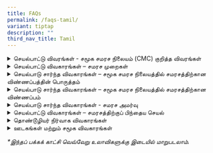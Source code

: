 ```yaml
---
title: FAQs
permalink: /faqs-tamil/
variant: tiptap
description: ""
third_nav_title: Tamil
---
```

<div data-type="detailGroup" class="isomer-accordion isomer-accordion-white">
<details class="isomer-details">
<summary>செயல்பாட்டு விவரங்கள் - சமூக சமரச நிலையம் (CMC) குறித்த விவரங்கள்</summary>
<div data-type="detailsContent" class="isomer-details-content">
<blockquote>
<p>சமூக சமரச நிலையம் (CMC) என்ன செய்கிறது?</p>
</blockquote>
<p>சட்ட அமைச்சின் கீழ் செயல்படும் சமூக சமரச நிலையம் (CMC), உறவுமுறை சார்ந்த
மற்றும் சமூகச் சர்ச்சைகளை சந்திக்கும் சிங்கப்பூர் குடியிருப்பாளர்களுக்கு
சமரச சேவையை வழங்குகிறது.</p>
<p>இந்த சேவை <strong>இலவசமாக</strong> வழங்கப்படுகிறது.</p>
<p></p>
<blockquote>
<p>சமரசத்தின் நன்மைகள் என்ன?</p>
</blockquote>
<p>CMC-யில் நடைபெறும் சமரசம் பின்வரும் நன்மைகளை வழங்குகிறது:</p>
<ul>
<li>
<p><strong>செலவு</strong>: இந்த சேவை <strong>இலவசம்</strong>.</p>
</li>
<li>
<p><strong>தனியுரிமை</strong>: சமரசத்தின் போது விவாதிக்கப்படும் விஷயங்கள்
மற்றும் தரப்பினரின் அடையாளம் இரகசியமாக வைக்கப்படும்.</p>
</li>
<li>
<p><strong>நேரம்</strong>: ஒரு சமரச அமர்வு வழக்கமாக சுமார் இரண்டு மணிநேரம்
நடைபெறும். இது திங்கள் முதல் வெள்ளி வரை மற்றும் சனிக்கிழமைகளில் காலை நேரத்தில்
நடைபெறும்.</p>
</li>
<li>
<p><strong>இருப்பிடம்</strong>: நாங்கள் சட்ட அமைச்சின் சேவை நிலையத்தில் நேரில்
சமரச சேவையையும், நாடு முழுவதும் உள்ள 18 தீவளாவிய சமரச இடங்களிலும் சேவையையும்
வழங்குகிறோம். குறைந்த சிக்கலுடைய சர்ச்சைகளுக்கு மெய்நிகர் (இணையவழி) சமரச
சேவையும் வழங்கப்படுகிறது.</p>
</li>
</ul>
<p></p>
<p>CMC-யில் சமரசத்திற்காக விண்ணப்பிப்பதற்கு முன், <strong>நீங்கள் எந்த ஆதாரத்தையும் சமர்ப்பிக்க வேண்டிய அவசியம் இல்லை</strong>.</p>
</div>
</details>
<details class="isomer-details">
<summary>செயல்பாட்டு விவகாரங்கள் – சமரச முறைகள்</summary>
<div data-type="detailsContent" class="isomer-details-content">
<blockquote>
<p>சமூக சமரச நிலையத்தில் (CMC) சமரசம் எங்கே நடைபெறுகிறது?</p>
</blockquote>
<p>சமூக சமரச நிலையத்தின் (CMC) சமரசமானது 45 Maxwell Road, The URA Centre
(East Wing), #07-11, Singapore 069118 என்ற முகவரியில் நடைபெறுகிறது.</p>
<p>நீதிமன்றம் பரிந்துரைத்த மற்றும் வழிநடத்தும் சமரசம் பின்வரும் நேரங்களில்
நடைபெறுகிறது:</p>
<ul>
<li>
<p>திங்கள் முதல் வெள்ளி வரை, காலை 9.00 மணி முதல் மதியம் 1.00 மணி வரை</p>
</li>
</ul>
<p>தன்னார்வ சமரசம் பின்வரும் நேரங்களில் நடைபெறுகிறது:</p>
<ul>
<li>
<p>திங்கள் முதல் வெள்ளி வரை, மதியம் 2.00 மணி முதல் மாலை 6.00 மணி வரை</p>
</li>
<li>
<p>சனிக்கிழமைகளில், காலை 9.00 மணி முதல் மதியம் 1.00 மணி வரை</p>
</li>
</ul>
<p>ஞாயிற்றுக்கிழமைகளில் மற்றும் பொது விடுமுறைகளில் எங்கள் சேவை முடக்கப்பட்டிருக்கும்.</p>
<p></p>
<p>சட்ட அமைச்சின் சேவை நிலைத்தில் உள்ள சமூக சமரச நிலையத்தைத் தவிர, நாங்கள் <strong>18 தீவளாவிய சமரச இடங்களில்</strong> தொண்டூழிய
சமரசத்தையும் வழங்குகிறோம்:</p>
<ul data-tight="true" class="tight">
<li>
<p>ஏஸ் த பிளேஸ் சமூக மன்றம்</p>
</li>
<li>
<p>பிடோக் சமூக நிலையம்</p>
</li>
<li>
<p>சி யுவான் சமூக மன்றம்</p>
</li>
<li>
<p>கிளமெண்டி சமூக மன்றம்</p>
</li>
<li>
<p>கேலாங் செராய் சமூக மன்றம்@விஸ்மா கேலாங் செராய்</p>
</li>
<li>
<p>மெக்பர்சன் சமூக மன்றம்</p>
</li>
<li>
<p>நீ சூன் ஈஸ்ட் சமூக மன்றம்</p>
</li>
<li>
<p>பாய லேபார் கோவன் சமூக மன்றம்</p>
</li>
<li>
<p>தோ பாயோ வெஸ்ட் சமூக மன்றம்</p>
</li>
<li>
<p>தெலுக் பிளாங்கா சமூக மன்றம்</p>
</li>
<li>
<p>சர்வீஸ்எஸ்ஜி நிலையம் ஒன் பொங்கோல்</p>
</li>
<li>
<p>சர்வீஸ்எஸ்ஜி நிலையம் நமது தெம்பினிஸ் நடுவம்</p>
</li>
<li>
<p>சர்வீஸ்எஸ்ஜி@கியட் ஹொங் சமூக மன்றம்</p>
</li>
<li>
<p>சர்வீஸ்எஸ்ஜி நிலையம்@ஃபரண்ட்டியர் சமூக மன்றம்</p>
</li>
<li>
<p>சர்வீஸ்எஸ்ஜி நிலையம் புக்கிட் மேரா</p>
</li>
<li>
<p>சர்வீஸ்எஸ்ஜி நிலையம் உட்லண்ட்ஸ்</p>
</li>
<li>
<p>தெம்பினிஸ் ஈஸ்ட் அக்கம்பக்கக் காவல் சாவடி</p>
</li>
<li>
<p>தெம்பினிஸ் நார்த் அக்கம்பக்கக் காவல் சாவடி</p>
</li>
</ul>
<p></p>
<blockquote>
<p>Zoom மூலம் சமரசம் நடத்தப்படுமா?</p>
</blockquote>
<p>குறைந்த சிக்கலுடைய வழக்குகளுக்கு, மெய்நிகர் (இணையவழி) சமரச சேவை வழங்கப்படலாம்.</p>
</div>
</details>
<details class="isomer-details">
<summary>செயல்பாடு சார்ந்த விவகாரங்கள் – சமூக சமரச நிலையத்தில் சமரசத்திற்கான விண்ணப்பத்தின்
பொருத்தம்</summary>
<div data-type="detailsContent" class="isomer-details-content">
<blockquote>
<p>சமூக சமரச நிலையத்தில் (CMC) சமரசத்திற்கு ஏற்ற சர்ச்சைகள் என்னென்ன?</p>
</blockquote>
<p>அக்கம்பக்கத்தார், குடும்ப உறுப்பினர்கள், நண்பர்கள், சக ஊழியர்கள், வீட்டுவாடகையாளர்,
வீட்டு உரிமையாளர் அல்லது பிற நபர்களுடன் ஏற்படும் உறவுமுறை சார்ந்த சர்ச்சைகள்
ஆகியவற்றுக்குத் தீர்வாக CMC-யில் சமரசம் ஒரு நல்ல விருப்பமாகும்.</p>
<p>எனினும், ஒப்பந்தம் சார்ந்த அல்லது வர்த்தக சார்ந்த சர்ச்சைகளுக்கு இது பொருத்தமானதல்ல.</p>
<p>CMC-யில் சமரசத்திற்கு ஏற்ற சர்ச்சைகளின் முழுமையான பட்டியலுக்காக, தயவுசெய்து
இங்கே கிளிக் செய்க.</p>
<p></p>
<blockquote>
<p>எந்த விசாரணையும் மேற்கொள்ளாமல் சமரச விண்ணப்பத்தை சமூக சமரச நிலையம் ஏன்
ஏற்றுக்கொள்கிறது?</p>
</blockquote>
<p>CMC விசாரணைகளை மேற்கொள்வதில்லை. சர்ச்சைக்குரிய தரப்பினரிடையே விவாதங்களை
எளிதாக்குவதே எங்களின் முதன்மையான நோக்கமாகும். சமரசம் மூலம், தரப்பினர் திறம்பட
கருத்துக்களைப் பரிமாறிக் கொள்ளவும், தீர்வுகளை ஆராயவும், பரஸ்பர நன்மை பயக்கும்
ஒப்பந்தங்களை எட்டவும் உதவுவதையே நாங்கள் நோக்கமாகக் கொண்டுள்ளோம்.</p>
<p></p>
<blockquote>
<p>தனியார் கூட்டுரிமை வீடு அல்லது தரை வீட்டில் அக்கம்பக்கத்தார் சர்ச்சைகள்
தொடர்பான வழக்குகளை சமூக சமரச நிலையத்தில் ஏற்கப்படுமா?</p>
</blockquote>
<p>தரை வீடுகள், கூட்டுரிமை வீடுகள் மற்றும் தனியார் அடுக்குமாடிக் குடியிருப்புகள்
உள்ளிட்ட பொது மற்றும் தனியார் குடியிருப்புப் பேட்டைகளில் அக்கம்பக்கத்தார்
சர்ச்சைகள் சம்பந்தப்பட்ட வழக்குகளை நாங்கள் ஏற்றுக்கொள்கிறோம்.</p>
<p></p>
<blockquote>
<p>என் பிரதான வீட்டுவாடகையாளர் அல்லது வீட்டு உரிமையாளருடன் எனக்கு சர்ச்சை
இருந்தால், CMC சமரசம் செய்யுமா?</p>
</blockquote>
<p>வீட்டு உரிமையாளரும் வீட்டுவாடகையாளரும் அல்லது துணை-வாடகையாளர்களும் இடையே
உள்ள ஒப்பந்தமில்லா சர்ச்சைகளுக்காக, நாங்கள் சமரச சேவையை வழங்குகிறோம்.</p>
<p></p>
<blockquote>
<p>சமூக சமரச நிலையத்தில் வழக்குத் தொடர எனக்கு ஆதாரம் தேவையா?</p>
</blockquote>
<p>சமூக சமரச நிலையத்தில் சமரசத்திற்கு விண்ணப்பிப்பதற்கு முன் நீங்கள் எந்த
ஆதாரத்தையும் சமர்ப்பிக்க வேண்டியதில்லை.</p>
<p></p>
<blockquote>
<p>சமரச அமர்வில் எத்தனை பேர் கலந்து கொள்ளலாம்?</p>
</blockquote>
<p>குடும்பச் சர்ச்சைகளைத் தவிர்த்து, சர்ச்சையில் நேரடியாக ஈடுபட்டுள்ள ஒவ்வொரு
தரப்பினரில் இருந்தும் இரண்டு நபர்கள் வரை சமரச அமர்வில் கலந்துகொள்ள அனுமதிக்கிறோம்.
ஒரு தீவளாவிய சமரச அமர்வுக்கு, ஒவ்வொரு தரப்பில் இருந்தும் ஒருவர் மட்டுமே
அமர்வில் கலந்துகொள்வார்.</p>
<p></p>
<blockquote>
<p>என் சார்பாக எனது குடும்ப உறுப்பினர்கள்/முகவரை என்னால் சமரச அமர்வில் கலந்துகொள்ள
வைக்க முடியுமா?</p>
</blockquote>
<p>உங்கள் குடும்ப உறுப்பினர் அல்லது முகவருக்கு உங்கள் விவகாரங்களை நிர்வகிக்க
பவர் ஆஃப் அட்டர்னி (பகராள் செயலுரிமைப் பத்திரம்) வழங்கப்பட்டிருந்தால்,
உங்கள் சார்பாக அவர்கள் அமர்வில் கலந்துகொள்ள நீங்கள் அங்கீகாரம் அளிக்கலாம்.
மற்ற எல்லா காரணங்களுக்காகவும், தயவுசெய்து எங்களைத் தொடர்பு கொள்ளவும். நீதிமன்றத்தால்
வழிகாட்டப்பட்ட சமரசத்திற்கு, நீதிமன்ற உத்தரவில் குறிப்பிடப்பட்டுள்ள தரப்பினர்
மட்டுமே சமரச அமர்வில் கலந்து கொள்வார்கள்.</p>
<p></p>
<blockquote>
<p>என்னுடன் சமரசத்தில் கலந்துகொள்ள எனக்கு ஒரு வழக்குரைஞர் கிடைப்பாரா?</p>
</blockquote>
<p>சமூக சமரச நிலையத்தில், வழக்குரைஞர்கள் இரு தரப்பினருடனும் சமரச அமர்வுகளில்
கலந்துகொள்ள அனுமதிக்கப்படுவதில்லை. உங்களுக்கு சட்ட ஆலோசனை தேவைப்பட்டால்,
சமரச அமர்வுக்கு முன் அதைத் தனியாகப் பெறுமாறு அறிவுறுத்தப்படுகிறது.</p>
</div>
</details>
<details class="isomer-details">
<summary>செயல்பாடு சார்ந்த விவகாரங்கள் – சமூக சமரச நிலையத்தில் சமரசத்திற்கான விண்ணப்பம்</summary>
<div data-type="detailsContent" class="isomer-details-content">
<blockquote>
<p>சமரசத்திற்கு விண்ணப்பித்த பிறகு என்ன நடக்கும்?</p>
</blockquote>
<p>தன்னார்வ சமரசத்திற்கான உங்கள் விண்ணப்பம் சமூக சமரச நிலையத்தில் (CMC) பெறப்பட்டவுடன்,
பின்வரும் செயல்முறை மேற்கொள்ளப்படும்:</p>
<p></p>
<ol data-tight="true" class="tight">
<li>
<p><strong>ஒப்புகை</strong>: உங்கள் சமரச விண்ணப்பத்திற்கான ஒப்புதல் அறிவிப்பை
நீங்கள் பெறுவீர்கள்.</p>
</li>
<li>
<p><strong>மதிப்பீடு</strong>: உங்கள் வழக்கு சமரசத்திற்கு பொருத்தமானதா என்பதைத்
தீர்மானிக்க, நாங்கள் அதை மதிப்பீடு செய்வோம்.</p>
</li>
<li>
<p><strong>மற்ற தரப்பிற்கு அழைப்பு (பிரதிவாதி)</strong>: உங்கள் வழக்கு CMC-யில்
சமரசத்திற்கு பொருத்தமானது என தீர்மானிக்கப்படின், நாங்கள் பிரதிவாதியை சமரசத்திற்கு
அழைத்து, அவரிடமிருந்து பெறப்படும் பதிலை உங்களிடம் பகிர்வோம்.</p>
</li>
<li>
<p><strong>நேரத்திட்டத்தை அமைத்தல்</strong>: இரு தரப்பினரும் சமரசத்தில் பங்கேற்பதற்கு
ஒத்துக் கொண்டால், நாங்கள் அமர்வை திட்டமிட்டு, அதன் தேதி, நேரம் மற்றும்
இடம் குறித்து உங்களுக்கு தெரிவிப்போம்.</p>
</li>
<li>
<p><strong>சமரச அமர்வு</strong>: தேர்வுசெய்யப்பட்ட நாளில், நீங்களும் பிரதிவாதியும்
எங்கள் சமரச நிபுணர்(களுடன்) சந்திப்பீர்கள். சமரச நிபுணர்(கள்) இரு தரப்புகளுக்கும்
இடையில் ஒரு கருத்து பரிமாற்றத்தை எளிதாக்கி, நல்ல புரிதலும், வாய்ப்புள்ள
சமாதான தீர்வும் ஏற்பட உதவுவார்கள்.</p>
</li>
<li>
<p><strong>முடிவு</strong>: உடன்பாடு எட்டப்பட்டவுடன், எங்கள் சமரச நிபுணர்(கள்)
விதிகளை ஆவணப்படுத்துவார்கள். கையொப்பமிடும் முன் அந்த ஆவணத்தை நீங்கள் மீளாய்வு
செய்யும் வாய்ப்பு பெறுவீர்கள்.
<br>நீங்கள் கையொப்பமிட்ட ஒப்பந்தத்தின் நகலையும் பெறுவீர்கள்.</p>
<p>உடன்பாடு எட்டப்படவில்லை என்றால், அமர்வு மரியாதையுடன் முடிக்கப்படும்.
<br>தகராறைத் தீர்க்கும் மற்ற விருப்பங்களை நீங்கள் ஆராயலாம், இதில் சட்ட ஆலோசனை
பெறுவதோ அல்லது நீதிமன்றத்தில் வழக்கு தாக்கல் செய்வதோ அடங்கும்.</p>
</li>
<li>
<p><strong>தொடர்ந்து செயல்படுதல்</strong>: தேவைப்பட்டால், CMC தொடர்ச்சியான
சமரச அமர்வுகளையும் வழங்கலாம்.</p>
</li>
</ol>
<p></p>
<blockquote>
<p>பிரதிவாதி சமூக சமரச நிலையத்தின் அழைப்பைப் புறக்கணித்தாலோ அல்லது நிராகரித்தாலோ,
எனக்கு வேறு என்ன வழிகள் உள்ளன?</p>
</blockquote>
<p></p>
<p>தன்னார்வ சமரசத்திற்கு, இரு தரப்பினரும் பங்கேற்கத் தயாராக இருக்கும்போது
மட்டுமே, நாங்கள் ஒரு சமரச அமர்வுக்கு ஏற்பாடு செய்ய முடியும்.</p>
<p><strong><u>அக்கம்பக்கத்தார் அல்லாதவருடனான சர்ச்சைகள்</u></strong>
</p>
<p>பிரதிவாதி சமரச அழைப்பை நிராகரித்தாலோ அல்லது அதற்குப் பதிலளிக்கத் தவறினாலோ,
இந்தச் சர்ச்சையைத் தீர்ப்பதற்கான பிற வழிகளை நீங்கள் ஆராயலாம், அதில் சட்ட
ஆலோசனையைப் பெறுவது அல்லது நீதிமன்றங்களில் வழக்கு தாக்கல் செய்வது ஆகியவை
அடங்கும்.</p>
<p><strong><u>தெம்பனிஸ் அக்கம்பக்கத்தாரின் சர்ச்சைகள் (தொடக்கக் கட்டத்தின்போது)</u></strong>
</p>
<p>பிரதிவாதி சமரச அழைப்பை நிராகரித்தாலோ அல்லது அதற்குப் பதிலளிக்கத் தவறினாலோ,
வார நாட்களில் காலை 9 மணி முதல் இரவு 9 மணி வரை, 3300 3300 என்ற நேரடித் தொலைப்பேசி
எண்ணை அழைப்பதன் மூலம் சமூகத் தொடர்புகள் பிரிவின் (Community Relations Unit,
CRU) உதவியை நீங்கள் நாடலாம்.</p>
<p><strong><u>மற்ற அனைத்து நகரங்களிலுள்ள அக்கம்பக்கத்தாரின் சர்ச்சைகள் (தொடக்கக் கட்டத்தின்போது)</u></strong>
</p>
<p>பிரதிவாதி பதிலளிக்க மறுத்தால் அல்லது பதிலளிக்கத் தவறினால், இறுதி முடிவைத்
தெரிவிக்கும் கடிதம் ஒன்றை உங்களுக்கு அனுப்புவோம். சமூக சர்ச்சை தீர்வு மன்றத்தில்
(CDRT) கோரிக்கை தாக்கல் செய்ய உங்களுக்கு ஒரு விருப்புரிமை இருக்கும்.</p>
</div>
</details>
<details class="isomer-details">
<summary>செயல்பாடு சார்ந்த விவகாரங்கள் - சமரச அமர்வு</summary>
<div data-type="detailsContent" class="isomer-details-content">
<blockquote>
<p>சமரசத்தின் போது என்ன நடக்கிறது?</p>
</blockquote>
<p>இது சமூக சமரச நிலையத்தின் (CMC) சமரசச் செயல்முறை:</p>
<p></p>
<p><strong>பதிவுசெய்தல்</strong>: அமர்வு நேரத்திற்குக் குறைந்தது 20 நிமிடங்களுக்கு
முன்பு வருகைதாரராகவும். எங்கள் அதிகாரி உங்களை வரவேற்று, தரப்பினரின் அடையாளங்களைச்
சரிபார்த்து, சமரச அமர்வு தொடங்குவதற்கு முன் அனைத்தும் ஒழுங்காக இருப்பதை
உறுதி செய்வார்.</p>
<p><strong>தொடக்க அறிவிப்பு</strong>: எங்கள் சமரச நிபுணர்(கள்) உங்களையும்
மற்ற தரப்பினரையும் சமரச அறைக்கு அழைப்பார்கள். அங்கு நீங்கள் இருவரும் அமர்வீர்கள்.
<br>பின்னர் சமரச நிபுணர்(கள்) சமரச செயல்முறை மற்றும் சில அடிப்படை விதிகளை
விளக்கும் தொடக்க அறிவிப்புடன்அமர்வைத் தொடங்குவார்கள்.</p>
<p><strong>கூட்டு அமர்வு</strong>: விண்ணப்பதாரர், சமரசத்திற்கு கொண்டுவரப்பட்ட
சிக்கல்கள் மற்றும் பிரச்சினைகளை பகிர்ந்து கொள்வதன் மூலம்ஆரம்பிப்பார். பின்னர்
பிரதிவாதிக்கு பதிலளிக்கும் வாய்ப்பு வழங்கப்படும்.
<br>எங்கள் சமரச நிபுணர்(கள்) முக்கியமான விவகாரங்களை சுருக்கமாக தொகுத்து விளக்குவார்கள்.
<br><strong>தனிப்பட்ட அமர்வு</strong>: சில நுணுக்கமான அல்லது உணர்வுப்பூர்வமான
விவகாரங்கள் தனியாக விவாதிக்கப்பட வேண்டியிருப்பின், சமரச நிபுணர்(கள்) ஒவ்வொரு
தரப்பினருடனும் தனித்தனியாகப் பேசலாம்.
<br>தனிப்பட்ட அமர்வில் பகிரப்படும் தகவல்கள் இரகசியமாக வைக்கப்படும், அத்தகைய
தகவலை வெளியிட அனுமதி அளிக்கப்படாத வரை.</p>
<p>எங்கள் சமரச நிபுணர்(கள்), இரு தரப்புகளுடனும் வெவ்வேறு தீர்வுகளை ஆராய,
கூட்டு மற்றும் தனிப்பட்ட அமர்வுகளை மாறிமாறி நடத்தலாம்.</p>
<p><strong>இறுதியாக:</strong>
</p>
<p><u>ஒப்பந்தத்துடன் முடிவு அடைவது (Settlement with an agreement)</u>
</p>
<p></p>
<p>உடன்பாடு எட்டப்பட்டவுடன், எங்கள் சமரச நிபுணர்(கள்) அந்த உடன்பாட்டின் விதிகளை
ஆவணப்படுத்துவார்கள்.
<br>நீங்கள் கையொப்பமிடும் முன் அந்த ஆவணத்தை மீளாய்வு செய்யும் வாய்ப்பு பெறுவீர்கள்.
<br>கையொப்பமிடப்பட்ட ஒப்பந்தத்தின் நகலும் உங்களுக்கு வழங்கப்படும்.</p>
<p></p>
<p><u>உடன்பாடு எட்டப்படாமல் இருப்பது (No settlement)</u>
</p>
<p></p>
<p>ஒரு உடன்பாட்டை எட்ட முடியாவிட்டால், நாங்கள் அமர்வை மரியாதையுடன் முடிப்போம்.
<br>இந்தச் சர்ச்சையைத் தீர்ப்பதற்கான மற்ற விருப்பங்களை, உதாரணமாக சட்ட ஆலோசனை
பெறுதல் அல்லது நீதிமன்றத்தில் வழக்கு தாக்கல் செய்தல் போன்றவற்றை, நீங்கள்
ஆராயலாம்.</p>
<p></p>
<blockquote>
<p>நான் சமரச அமர்வைப் பதிவு செய்யலாமா?</p>
</blockquote>
<p>சமூக சமரச நிலைய சட்டம், பிரிவு 49A -இல் விவரிக்கப்பட்டுள்ளபடி, சமூக சமரச
நிலையத்தில் செய்யப்படும் சமரசம் என்பது ஓர் இரகசிய செயல்முறையாகும். இரகசியத்தன்மையைப்
பேணுவதற்கும், தரப்பினர் பயமின்றி தகவல்களைப் பகிர்ந்து கொள்ள பாதுகாப்பான
இடத்தை வழங்குவதற்கும், சமரச அமர்வின் போது புகைப்படம் எடுக்க, காணொளிப் பதிவு
செய்ய அல்லது ஆடியோ பதிவு செய்ய அனுமதியில்லை. பதிவாக்கம் நடந்திருப்பது எங்களுக்குத்
தெரியவந்தால், சமரச நிபுணர்கள் அல்லது சமூக சமரச நிலைய அதிகாரி முன்னிலையில்,
அத்தகைய உள்ளடக்கத்தை நீக்குமாறு பொறுப்பான தரப்பினரிடம் கேட்டுக்கொள்ளப்படும்.</p>
<p></p>
<blockquote>
<p>சமூக சமரச நிலையத்தின் தீர்வு ஒப்பந்தம் சட்டப்படி கட்டுப்படுத்துகிறதா?</p>
</blockquote>
<p>ஒரு தீர்வு ஒப்பந்தம் கையெழுத்தானவுடன், அதில் கையொப்பமிட்ட தரப்பினரை அது
கட்டுப்படுத்தும், அதாவது சட்ட வழக்கு நடவடிக்கைகளுக்கு ஆதரவாக நீங்கள் அந்த
ஒப்பந்த ஆவணத்தை ஆதாரமாகப் பயன்படுத்தலாம்.</p>
</div>
</details>
<details class="isomer-details">
<summary>செயல்பாட்டு விவகாரங்கள் – சமரசத்திற்குப் பிந்தைய செயல்</summary>
<div data-type="detailsContent" class="isomer-details-content">
<blockquote>
<p>மற்ற தரப்பு ஒப்பந்தத்தை மீறினால் என்ன நடக்கும்?</p>
</blockquote>
<p>கடைசி சமரச அமர்விற்குப் பிறகு ஒரு மாத காலத்திற்குள் எங்கள் இணையவழி விண்ணப்பப்
<a href="https://eservices.mlaw.gov.sg/cmc/mediatorsportal/direct-intake/" rel="noopener noreferrer nofollow" target="_blank"><u>படிவத்தின்</u>
</a>மூலம் நீங்கள் விருப்புரிமை மறு-சமரசத்திற்கு விண்ணப்பிக்கலாம். நீங்கள்
1800 2255 529* என்ற சட்ட அமைச்சின் வினவல் எண்ணை அலுவலக நேரங்களில் அழைப்பதன்
மூலமும் விண்ணப்பிக்கலாம்</p>
<p></p>
<h4><u>அக்கம்பக்கத்தார் அல்லாதவருடனான சர்ச்சைகள்</u></h4>
<p>விருப்புரிமை மறு-சமரசத்தில் தீர்வு காணப்படாத நிலையில், இந்தச் சர்ச்சையைத்
தீர்ப்பதற்கான பிற வழிகளை நீங்கள் ஆராயலாம், அதில் சட்ட ஆலோசனையைப் பெறுவது
அல்லது நீதிமன்றங்களில் வழக்கு தாக்கல் செய்வது ஆகியவை அடங்கும்.&nbsp;</p>
<h4><u>தெம்பனிஸ் அக்கம்பக்கத்தாரின் சர்ச்சைகள் (தொடக்கக் கட்டத்தின்போது)</u></h4>
<p>பிரதிவாதி பதிலளிக்க மறுப்பதாலோ அல்லது பதிலளிக்கத் தவறுவதாலோ விருப்புரிமை
மறு-சமரசம் ஏற்படவில்லை என்றால், அலுவலக நேரங்களில் 1800 2255 529* என்ற சட்ட
அமைச்சின் வினவல் எண்ணை அழைப்பதன் மூலம் நேரடி தீர்வுக்கு விண்ணப்பிக்கலாம்.
சமூக சமரச நிலையத்தின் சமசர அமர்வுவில் இருதரப்பினரும் கட்டாயம் கலந்துகொள்ள
வேண்டும் என்பதே இதன் அர்த்தமாகும்.</p>
<h4><u>மற்ற அனைத்து நகரங்களிலுள்ள அக்கம்பக்கத்தாரின் சர்ச்சைகள் (தொடக்கக் கட்டத்தின்போது)</u></h4>
<p>பிரதிவாதி பதிலளிக்க மறுப்பதாலோ அல்லது பதிலளிக்கத் தவறுவதாலோ விருப்புரிமை
மறு-சமரசம் ஏற்படவில்லை என்றால், இறுதி முடிவைத் தெரிவிக்கும் கடிதம் ஒன்றை
உங்களுக்கு அனுப்புவோம். சமூக சர்ச்சை தீர்வு மன்றத்தில் (CDRT) கோரிக்கை
தாக்கல் செய்ய உங்களுக்கு ஒரு விருப்பத்தேர்வு இருக்கும்.</p>
<p><em>*கைப்பேசிகளிலிருந்து செய்யப்படும் அழைப்புகளுக்கு ஏர்டைம் கட்டணங்கள் விதிக்கப்படலாம் என்பதை நினைவில் கொள்ளவும்.</em>
</p>
</div>
</details>
<details class="isomer-details">
<summary>தொண்டூழியர் நிர்வாக விவகாரங்கள்</summary>
<div data-type="detailsContent" class="isomer-details-content">
<blockquote>
<p>சமூக சமரச நிலையத்தின் (CMC) சமரச நிபுணர்கள் யார்?</p>
</blockquote>
<p>சமூக சமரச நிலையத்தின் சமரச நிபுணர்கள், சட்ட அமைச்சரால் நியமிக்கப்படும்
தொண்டூழியர்கள் ஆவர்.</p>
<p>அவர்கள் தங்களின் பதவிக்கு நியமிக்கப்படுவதற்கு முன், கவனமாகத் தேர்ந்தெடுக்கப்பட்டு,
பயிற்சி அளிக்கப்பட்டு, மதிப்பீடு செய்யப்பட்டுள்ளனர்.
<br>மேலும், அவர்கள் தங்கள் பங்கு தொடர வல்லவர்களாக இருக்க, வழக்கமான சமரசங்களிலும்,
தொடர்ச்சியான பயிற்சிகளிலும் பங்கேற்க求ப்படுகிறார்கள்.</p>
<p></p>
<blockquote>
<p>சமூக சமரச நிலையம் புதிய தொண்டூழியர்களை நியமிக்கிறதா?</p>
</blockquote>
<p>சமூக சமரச நிலையம் ஒவ்வொரு ஆண்டும் புதிய தொண்டூழியர்களை நியமிக்கிறது, அதற்கான
விண்ணப்பச் சமர்ப்பிப்பு செப்டம்பர் மாத இறுதியில் முடிவடைகிறது. ஒவ்வொரு
ஆண்டும் அக்டோபர் முதல் நவம்பர் வரை வழக்கமாக நடைபெறும் தேர்வு நேர்காணல்களில்
கலந்துகொள்ள, நாங்கள் தேர்வு செய்யும் விண்ணப்பதாரர்கள் மட்டுமே அழைக்கப்படுவார்கள்.</p>
<p></p>
<blockquote>
<p>சமூக சமரச நிலையத்தின் (CMC) சமரச நிபுணராகத் தகுதி பெறுவது எப்படி?</p>
</blockquote>
<p>தகுதி பெறுவதற்கான செயல்முறை ஐந்து கட்டங்களைக் கொண்டுள்ளது:</p>
<ul>
<li>
<p>விண்ணப்பம்</p>
</li>
<li>
<p>தேர்வு</p>
</li>
<li>
<p>மதிப்பீடு</p>
</li>
<li>
<p>தொழிற்பயிற்சி</p>
</li>
<li>
<p>நியமனம்</p>
</li>
</ul>
<p>இங்கே கிளிக் செய்து நீங்கள் விண்ணப்பிக்கலாம்.</p>
<p></p>
<blockquote>
<p>சமூக சமரச நிலையத்தின் (CMC) சமரச நிபுணராக ஆவது எப்படி?</p>
</blockquote>
<p>CMC தொண்டூழிய சமரச நிபுணராக விண்ணப்பிக்க, நீங்கள் பின்வரும் தகுதிகள் மற்றும்
நிபந்தனைகளை பூர்த்தி செய்ய வேண்டும்:
<br>
</p>
<ul>
<li>
<p>சிங்கப்பூர் குடியுரிமை உடையவராக அல்லது சிங்கப்பூர் நிரந்தரவாசியாக இருக்க
வேண்டும்</p>
</li>
<li>
<p><strong>30 வயது அல்லது அதற்கு மேற்பட்ட</strong>வராக இருக்க வேண்டும்</p>
</li>
<li>
<p>ஆங்கிலத்தில் <strong>எழுதவும், பேசவும் சரளமாக இருக்க வேண்டும்</strong>
</p>
</li>
<li>
<p><strong>உள்ளூர் மொழி அல்லது பேச்சுவழக்கில் தேர்ச்சி</strong> பெற்றிருக்க
வேண்டும்</p>
</li>
<li>
<p>சமரசத்தை நடத்துவதற்கு ஜூம் தளத்தைப் பயன்படுத்தத் தெரிந்தவராக இருக்க வேண்டும்.</p>
</li>
<li>
<p>சமூக அல்லது தொண்டூழியப் பணிகளில் தற்போது துடிப்புடன் ஈடுபடுபவராக அல்லது
கடந்த காலத்தில் துடிப்புடன் ஈடுபட்டவராக இருப்பது முக்கியமாகும்.</p>
</li>
<li>
<p>கடந்த இரண்டு ஆண்டுகளுக்குள் சிங்கப்பூர் அனைத்துலக சமரசக் கழகத்திடமிருந்து
(SIMI) குறைந்தபட்சம் நிலை 1 அங்கீகாரத்தைப் பெற்றிருக்க வேண்டும்.</p>
</li>
<li>
<p>சிங்கப்பூரில் ஒரு கனிவான மற்றும் இணக்கமான சமூகத்தை உருவாக்கப் பங்களிப்பதில்
ஆர்வம் கொண்டவராக இருக்க வேண்டும்.</p>
</li>
</ul>
<p></p>
<p>விண்ணப்பிக்க இங்கே கிளிக் செய்யவும்.</p>
</div>
</details>
<details class="isomer-details">
<summary>ஊடகங்கள் மற்றும் சமூக விவகாரங்கள்</summary>
<div data-type="detailsContent" class="isomer-details-content">
<blockquote>
<p>சமூக சமரச நிலையத்திடம் ஒரு விளக்கத்தை நான் கோர விரும்புகிறேன்.</p>
</blockquote>
<p>1800 2255* 529 என்ற சட்ட அமைச்சின் வினவல் தொலைபேசி எண்ணை அலுவலக நேரங்களில்
அழைக்கவும் அல்லது <a href="https://eservices.mlaw.gov.sg/enquiry/" rel="noopener noreferrer nofollow" target="_blank">இங்கே</a> உள்ள இணையவழிப் படிவத்தைப்
பயன்படுத்தி உங்கள் கோரிக்கையைச் சமர்ப்பிக்கவும். <em>*கைப்பேசிகளிலிருந்து செய்யப்படும் அழைப்புகளுக்கு ஏர்டைம் கட்டணங்கள் விதிக்கப்படலாம் என்பதை நினைவில் கொள்ளவும்.</em>
</p>
<p></p>
<blockquote>
<p>சமூக சமரச நிலையத்தின் ஆண்டு அறிக்கைகளை நான் எங்கே பெறலாம்?</p>
</blockquote>
<p>சமூக சமரச நிலையம் (CMC) ஆண்டு அறிக்கைகளை வெளியிடவில்லை. நீங்கள் குறிப்பிட்ட
வகையான புள்ளிவிவரங்களை விரும்பினால், தயவுசெய்து இங்கே உள்ள இணையவழி படிவத்தைப்
பயன்படுத்தி உங்கள் கோரிக்கையை சமர்ப்பிக்கவும்.</p>
<p></p>
<blockquote>
<p>நான் ஒரு ஊடக நேர்காணலை நடத்த விரும்புகிறேன்.</p>
</blockquote>
<p>1800 2255 529* என்ற சட்ட அமைச்சின் வினவல் தொலைபேசி எண்ணை அலுவலக நேரங்களில்
அழைக்கவும் அல்லது <a href="https://eservices.mlaw.gov.sg/enquiry/" rel="noopener noreferrer nofollow" target="_blank">இங்கே</a> உள்ள இணையவழிப் படிவத்தைப்
பயன்படுத்தி உங்கள் கோரிக்கையின் தன்மை மற்றும் நோக்கத்தைக் குறிப்பிட்டு
உங்கள் கோரிக்கையைச் சமர்ப்பிக்கவும். <em>*கைப்பேசிகளிலிருந்து செய்யப்படும் அழைப்புகளுக்கு ஏர்டைம் கட்டணங்கள் விதிக்கப்படலாம் என்பதை நினைவில் கொள்ளவும்.</em>
</p>
<p></p>
<blockquote>
<p>ஒரு நிகழ்வில் சமூக சமரச நிலையத்துடன் இணைந்து செயல்பட விரும்புகிறேன். அதற்கு
நான் யாரிடம் பேச வேண்டும்?</p>
</blockquote>
<p>1800 2255 529* என்ற சட்ட அமைச்சின் வினவல் தொலைபேசி எண்ணை அலுவலக நேரங்களில்
அழைக்கவும் அல்லது <a href="https://eservices.mlaw.gov.sg/enquiry/" rel="noopener noreferrer nofollow" target="_blank">இங்கே</a> உள்ள இணையவழிப் படிவத்தைப்
பயன்படுத்தி உங்கள் கோரிக்கையின் தன்மை மற்றும் நோக்கத்தைக் குறிப்பிட்டு
உங்கள் கோரிக்கையைச் சமர்ப்பிக்கவும். <em>*கைப்பேசிகளிலிருந்து செய்யப்படும் அழைப்புகளுக்கு ஏர்டைம் கட்டணங்கள் விதிக்கப்படலாம் என்பதை நினைவில் கொள்ளவும்.</em>
</p>
<p></p>
<blockquote>
<p>சமூக சமரச நிலையத்தின் புள்ளிவிவர அறிக்கையை நான் எங்கே பெறலாம்?</p>
</blockquote>
<p>சமூக சமரச நிலையம் புள்ளிவிவர அறிக்கைகளை வெளியிடவில்லை. நீங்கள் குறிப்பிட்ட
வகையான புள்ளிவிவரங்களை விரும்பினால், தயவுசெய்து இங்கே உள்ள இணையவழி படிவத்தைப்
பயன்படுத்தி உங்கள் கோரிக்கையை சமர்ப்பிக்கவும்.</p>
<p></p>
<blockquote>
<p>எனது நிறுவனம் சமூக சமரச நிலையத்தின் தகவல் பிரசுரங்களைக் கோர விரும்புகிறது.</p>
</blockquote>
<p>1800 2255 529* என்ற சட்ட அமைச்சின் வினவல் தொலைபேசி எண்ணை அலுவலக நேரங்களில்
அழைக்கவும் அல்லது <a href="https://eservices.mlaw.gov.sg/enquiry/" rel="noopener noreferrer nofollow" target="_blank">இங்கே</a> உள்ள இணையவழிப் படிவத்தைப்
பயன்படுத்தி உங்கள் கோரிக்கையைச் சமர்ப்பிக்கவும். <em>*கைப்பேசிகளிலிருந்து செய்யப்படும் அழைப்புகளுக்கு ஏர்டைம் கட்டணங்கள் விதிக்கப்படலாம் என்பதை நினைவில் கொள்ளவும்.</em>
</p>
</div>
</details>
</div>
<p><em>*இந்தப் பக்கக் காட்சி வெவ்வேறு உலாவிகளுக்கு இடையில் மாறுபடலாம்.</em>
</p>